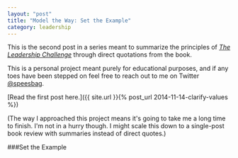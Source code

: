 ```yaml
---
layout: "post"
title: "Model the Way: Set the Example"
category: leadership
---
```


This is the second post in a series meant to summarize the principles of *[The Leadership Challenge](http://www.amazon.com/Leadership-Challenge-4th-James-Kouzes/dp/0787984914/ref=tmm_hrd_title_0?_encoding=UTF8&sr=8-2&qid=1415953746)* through direct quotations from the book. 

This is a personal project meant purely for educational purposes, and if any toes have been stepped on feel free to reach out to me on Twitter [<i class="fa fa-twitter"></i> @speesbag](https://twitter.com/speesbag/). 

[Read the first post here.]({{ site.url }}{% post_url 2014-11-14-clarify-values %})

(The way I approached this project means it's going to take me a long time to finish. I'm not in a hurry though. I might scale this down to a single-post book review with summaries instead of direct quotes.)

###Set the Example
